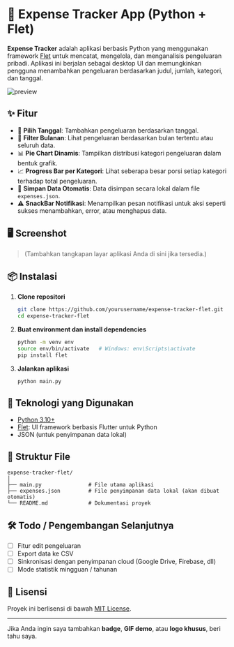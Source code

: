 # 💸 Expense Tracker App (Python + Flet)

**Expense Tracker** adalah aplikasi berbasis Python yang menggunakan framework [Flet](https://flet.dev/) untuk mencatat, mengelola, dan menganalisis pengeluaran pribadi. Aplikasi ini berjalan sebagai desktop UI dan memungkinkan pengguna menambahkan pengeluaran berdasarkan judul, jumlah, kategori, dan tanggal.

![preview](https://user-images.githubusercontent.com/yourusername/yourimage.png) <!-- (Opsional: screenshot app jika ada) -->

## ✨ Fitur

- 📅 **Pilih Tanggal**: Tambahkan pengeluaran berdasarkan tanggal.
- 🧾 **Filter Bulanan**: Lihat pengeluaran berdasarkan bulan tertentu atau seluruh data.
- 📊 **Pie Chart Dinamis**: Tampilkan distribusi kategori pengeluaran dalam bentuk grafik.
- 📈 **Progress Bar per Kategori**: Lihat seberapa besar porsi setiap kategori terhadap total pengeluaran.
- 💾 **Simpan Data Otomatis**: Data disimpan secara lokal dalam file `expenses.json`.
- ⚠️ **SnackBar Notifikasi**: Menampilkan pesan notifikasi untuk aksi seperti sukses menambahkan, error, atau menghapus data.

## 🖥️ Screenshot

> (Tambahkan tangkapan layar aplikasi Anda di sini jika tersedia.)

## 📦 Instalasi

1. **Clone repositori**

   ```bash
   git clone https://github.com/yourusername/expense-tracker-flet.git
   cd expense-tracker-flet
   ```

2. **Buat environment dan install dependencies**

   ```bash
   python -m venv env
   source env/bin/activate   # Windows: env\Scripts\activate
   pip install flet
   ```

3. **Jalankan aplikasi**

   ```bash
   python main.py
   ```

## 🧠 Teknologi yang Digunakan

- [Python 3.10+](https://www.python.org/)
- [Flet](https://flet.dev/): UI framework berbasis Flutter untuk Python
- JSON (untuk penyimpanan data lokal)

## 📁 Struktur File

```
expense-tracker-flet/
│
├── main.py               # File utama aplikasi
├── expenses.json         # File penyimpanan data lokal (akan dibuat otomatis)
└── README.md             # Dokumentasi proyek
```

## 🛠️ Todo / Pengembangan Selanjutnya

- [ ] Fitur edit pengeluaran
- [ ] Export data ke CSV
- [ ] Sinkronisasi dengan penyimpanan cloud (Google Drive, Firebase, dll)
- [ ] Mode statistik mingguan / tahunan

## 📃 Lisensi

Proyek ini berlisensi di bawah [MIT License](LICENSE).

---

Jika Anda ingin saya tambahkan **badge**, **GIF demo**, atau **logo khusus**, beri tahu saya.
